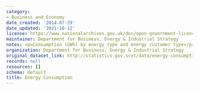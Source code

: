 ```yaml
---
category:
- Business and Economy
date_created: '2014-07-29'
date_updated: '2021-10-12'
license: https://www.nationalarchives.gov.uk/doc/open-government-licence/version/3/
maintainer: Department for Business, Energy & Industrial Strategy
notes: <p>Consumption (GWh) by energy type and energy customer type</p>
organization: Department for Business, Energy & Industrial Strategy
original_dataset_link: http://statistics.gov.scot/data/energy-consumption
records: null
resources: []
schema: default
title: Energy Consumption
---
```

